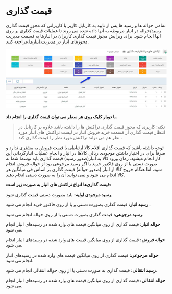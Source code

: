 # قیمت گذاری

تمامی حواله ها و رسید ها پس از تایید به کارتابل کاربر یا کاربرانی که مجوز قیمت گذاری رسید/حواله در انبار مربوطه به آنها داده شده می روند تا عملیات قیمت گذاری بر روی آنها انجام شود. برای ویرایش مجوز قیمت گذاری کاربران در انبارها به قسمت مدیریت مجوزهای انبار در [مدیریت انبارها ](https://github.com/1stco/PayamGostarDocs/blob/master/Help/Settings/Warehouse-management/Warehouse-management.md)مراجعه کنید.

![](GheymatGozari.jpg)

**با دوبار کلیک روی هر سطر می توان قیمت گذاری را انجام داد.**

> نکته: کاربری که مجوز قیمت گذاری تراکنش ها را داشته باشد  علاوه بر کارتابل در انتظار قیمت گذاری از قسمت خرید فروش انبار در لیست تراکنش های انبار مورد نظر  هم می تواند تراکنش مورد نظر را قیمت گذاری کند .


 توجه داشته باشید که قیمت گذاری اقلام کالا ارتباطی با قیمت فروش به مشتری ندارد و صرفاً برای در اختیار داشتن موجودی ریالی کالاها در انبار و انجام عملیات انبارگردانی این کار انجام میشود. زمان ورود کالا به انبار(صدور رسید) قیمت گذاری باید توسط شما به صورت دستی یا از روی فاکتور خرید یا  اگر رسید مرجوعی بود از حواله فروش انجام شود، اما هنگام خروج کالا از انبار (صدور حواله) قیمت گذاری بر اساس فی میانگین هر کالا انجام می شود و نمی توانید آن را به صورت دستی انجام دهید.

**قیمت گذاری‌ها انواع تراکنش های انبار به صورت زیر است:**

**رسید موجودی اولیه:** باید  بصورت دستی قیمت گذاری  شود.

**رسید انبار:** قیمت گذاری بصورت دستی و یا از روی فاکتور خرید انجام می شود .

**رسید مرجوعی:** قیمت گذاری  بصورت دستی یا از روی حواله انجام می شود.

**حواله انبار:**  قیمت گذاری از روی میانگین قیمت های وارد شده در رسیدهای انبار انجام می شود. 

**حواله فروش:**  قیمت گذاری از روی میانگین قیمت های وارد شده در رسیدهای انبار انجام می شود. 

**حواله مرجوعی:**  قیمت گذاری از روی میانگین قیمت های وارد شده در رسیدهای انبار انجام می شود. 

**رسید انتقالی:** قیمت گذاری به صورت دستی یا از روی حواله انتقالی انجام می شود.

**حواله انتقالی:**  قیمت گذاری از روی میانگین قیمت های وارد شده در رسیدهای انبار انجام می شود.